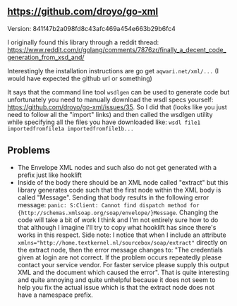 ## https://github.com/droyo/go-xml

Version: 841f47b2a098fd8c43afc469a454e663b29b6fc4

I originally found this library through a reddit thread:
https://www.reddit.com/r/golang/comments/7876zr/finally_a_decent_code_generation_from_xsd_and/

Interestingly the installation instructions are go get
`aqwari.net/xml/...` (I would have expected the github url or
something)

It says that the command line tool `wsdlgen` can be used to generate
code but unfortunately you need to manually download the wsdl specs
yourself: https://github.com/droyo/go-xml/issues/35. So I did that
(looks like you just need to follow all the "import" links) and then
called the wsdlgen utility while specifying all the files you have
downloaded like: `wsdl file1 importedfromfile1a importedfromfile1b...`

## Problems
- The Envelope XML nodes and such also do not get generated with a
  prefix just like hooklift
- Inside of the body there should be an XML node called "extract" but
  this library generates code such that the first node within the XML
  body is called "Message". Sending that body results in the following
  error message: `panic: S:Client: Cannot find dispatch method for
  {http://schemas.xmlsoap.org/soap/envelope/}Message`. Changing the
  code will take a bit of work I think and I'm not entirely sure how
  to do that although I imagine I'll try to copy what hooklift has
  since there's works in this respect. Side note: I notice that when I
  include an attribute
  `xmlns="http://home.textkernel.nl/sourcebox/soap/extract"` directly
  on the extract node, then the error message changes to: "The
  credentials given at login are not correct. If the problem occurs
  repeatedly please contact your service vendor. For faster service
  please supply this output XML and the document which caused the
  error". That is quite interesting and quite annoying and quite
  unhelpful because it does not seem to help you fix the actual issue
  which is that the extract node does not have a namespace prefix.
